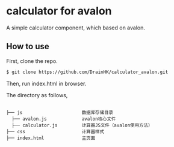 # calculator for avalon
A simple calculator component, which based on avalon.

## How to use

First, clone the repo.

```bash
$ git clone https://github.com/DrainHK/calculator_avalon.git
```

Then, run  index.html in browser.  

The directory as follows,  

```directory

├── js                      数据库存储目录
  ├── avalon.js             avalon核心文件
  ├── calculator.js         计算器JS文件（avalon使用方法）
├── css                     计算器样式
├── index.html              主页面

```
